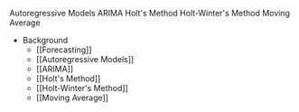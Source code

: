 Autoregressive Models
ARIMA
Holt's Method
Holt-Winter's Method
Moving Average

- Background
	- [[Forecasting]]
	- [[Autoregressive Models]]
	- [[ARIMA]]
	- [[Holt's Method]]
	- [[Holt-Winter's Method]]
	- [[Moving Average]]